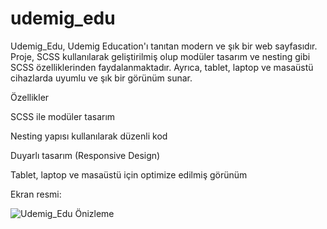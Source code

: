 # udemig_edu
Udemig_Edu, Udemig Education'ı tanıtan modern ve şık bir web sayfasıdır. Proje, SCSS kullanılarak geliştirilmiş olup modüler tasarım ve nesting gibi SCSS özelliklerinden faydalanmaktadır. Ayrıca, tablet, laptop ve masaüstü cihazlarda uyumlu ve şık bir görünüm sunar.

Özellikler

SCSS ile modüler tasarım

Nesting yapısı kullanılarak düzenli kod

Duyarlı tasarım (Responsive Design)

Tablet, laptop ve masaüstü için optimize edilmiş görünüm

Ekran resmi:

![Udemig_Edu Önizleme](ekranresmi.gif)
